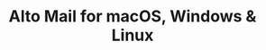 ---
name: Alto Mail
url: 'https://web.altomail.com'
category: Productivity
title: 'Alto Mail for macOS, Windows & Linux'
key: alto-mail

---